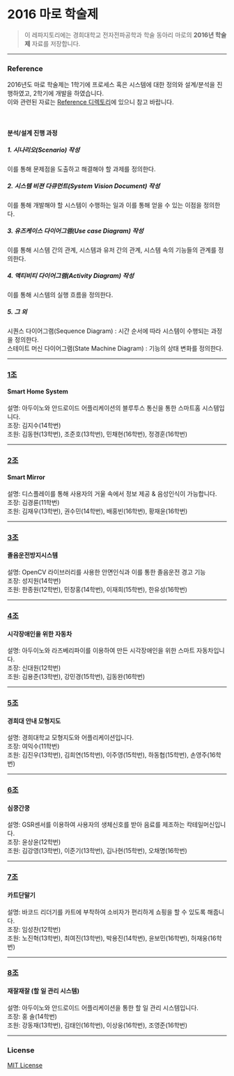 # 2016 마로 학술제  

> 이 레파지토리에는 경희대학교 전자전파공학과 학술 동아리 마로의 **2016년 학술제** 자료를 저장합니다.  

***

### Reference  

2016년도 마로 학술제는 1학기에 프로세스 혹은 시스템에 대한 정의와 설계/분석을 진행하였고, 2학기에 개발을 하였습니다.  
이와 관련된 자료는 [Reference 디렉토리](https://github.com/KHU-MARO/2016-academic-seminar/tree/master/Reference)에 있으니 참고 바랍니다.  

<br/>

#### 분석/설계 진행 과정  

##### 1. 시나리오(Scenario) 작성  
  이를 통해 문제점을 도출하고 해결해야 할 과제를 정의한다.  
##### 2. 시스템 비젼 다큐먼트(System Vision Document) 작성  
  이를 통해 개발해야 할 시스템이 수행하는 일과 이를 통해 얻을 수 있는 이점을 정의한다.   
##### 3. 유즈케이스 다이어그램(Use case Diagram) 작성  
  이를 통해 시스템 간의 관계, 시스템과 유저 간의 관계, 시스템 속의 기능들의 관계를 정의한다.  
##### 4. 액티비티 다이어그램(Activity Diagram) 작성  
  이를 통해 시스템의 실행 흐름을 정의한다.  
##### 5. 그 외  
  시퀀스 다이어그램(Sequence Diagram) : 시간 순서에 따라 시스템이 수행되는 과정을 정의한다.  
  스테이트 머신 다이어그램(State Machine Diagram) : 기능의 상태 변화를 정의한다.  

***

### [1조](https://github.com/KHU-MARO/2016-academic-seminar/tree/master/Team1)  

#### Smart Home System  

설명: 아두이노와 안드로이드 어플리케이션의 블루투스 통신을 통한 스마트홈 시스템입니다.    
조장: 김지수(14학번)   
조원: 김동현(13학번), 조준호(13학번), 민채현(16학번), 정경훈(16학번)  

***

### [2조](https://github.com/KHU-MARO/2016-academic-seminar/tree/master/Team2)  

#### Smart Mirror  

설명: 디스플레이를 통해 사용자의 거울 속에서 정보 제공 & 음성인식이 가능합니다.  
조장: 김경륜(11학번)   
조원: 김재우(13학번), 권수민(14학번), 배홍빈(16학번), 황재윤(16학번)

***

### [3조](https://github.com/KHU-MARO/2016-academic-seminar/tree/master/Team3)  

#### 졸음운전방지시스템  

설명: OpenCV 라이브러리를 사용한 안면인식과 이를 통한 졸음운전 경고 기능  
조장: 성지원(14학번)   
조원: 한종원(12학번), 민창홍(14학번), 이재희(15학번), 한유성(16학번)  

***

### [4조](https://github.com/KHU-MARO/2016-academic-seminar/tree/master/Team4)  

#### 시각장애인을 위한 자동차  

설명: 아두이노와 라즈베리파이를 이용하여 만든 시각장애인을 위한 스마트 자동차입니다.  
조장: 신대원(12학번)   
조원: 김용준(13학번), 강민경(15학번), 김동완(16학번)   

***

### [5조](https://github.com/KHU-MARO/2016-academic-seminar/tree/master/Team5)  

#### 경희대 안내 모형지도  

설명: 경희대학교 모형지도와 어플리케이션입니다.  
조장: 여익수(11학번)  
조원: 김진우(13학번), 김희연(15학번), 이주영(15학번), 하동협(15학번), 손영주(16학번)    

***

### [6조](https://github.com/KHU-MARO/2016-academic-seminar/tree/master/Team6)  

#### 심쿵간쿵  

설명: GSR센서를 이용하여 사용자의 생체신호를 받아 음료를 제조하는 칵테일머신입니다.  
조장: 윤상윤(12학번)  
조원: 김강영(13학번), 이준기(13학번), 김나현(15학번), 오채명(16학번)  

***

### [7조](https://github.com/KHU-MARO/2016-academic-seminar/tree/master/Team7)  

#### 카트단말기  

설명: 바코드 리더기를 카트에 부착하여 소비자가 편리하게 쇼핑을 할 수 있도록 해줍니다.  
조장: 임성찬(12학번)  
조원: 노진혁(13학번), 최여진(13학번), 박용진(14학번), 윤보민(16학번), 허재웅(16학번)  

***

### [8조](https://github.com/KHU-MARO/2016-academic-seminar/tree/master/Team8)  

#### 재잘재잘 (할 일 관리 시스템)  

설명: 아두이노와 안드로이드 어플리케이션을 통한 할 일 관리 시스템입니다.  
조장: 홍 솔(14학번)   
조원: 강동재(13학번), 김태인(16학번), 이상웅(16학번), 조영준(16학번)  

***

### License  

[MIT License](https://github.com/KHU-MARO/2016-academic-seminar/tree/master/LICENSE)
